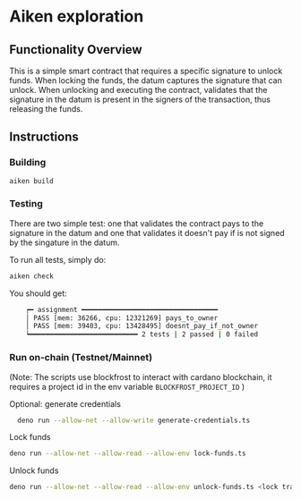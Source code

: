 # Aiken exploration

## Functionality Overview

This is a simple smart contract that requires a specific signature to unlock funds.
When locking the funds, the datum captures the signature that can unlock.
When unlocking and executing the contract, validates that the signature in the datum is present in the signers of the transaction, thus releasing the funds.

## Instructions

### Building

```sh
aiken build
```

### Testing

There are two simple test: one that validates the contract pays to the signature in the datum and one that validates it doesn't pay if is not signed by the singature in the datum.

To run all tests, simply do:

```sh
aiken check
```

You should get:


```sh
    ┍━ assignment ━━━━━━━━━━━━━━━━━━━━━━━━━━━━━━━━━━
    │ PASS [mem: 36266, cpu: 12321269] pays_to_owner
    │ PASS [mem: 39403, cpu: 13428495] doesnt_pay_if_not_owner
    ┕━━━━━━━━━━━━━━━━━━━━━━━━━━━ 2 tests | 2 passed | 0 failed
```

### Run on-chain (Testnet/Mainnet)

(Note: The scripts use blockfrost to interact with cardano blockchain, it requires a project id in the env variable `BLOCKFROST_PROJECT_ID` )


Optional: generate credentials

```sh
  deno run --allow-net --allow-write generate-credentials.ts
```

Lock funds

```sh
deno run --allow-net --allow-read --allow-env lock-funds.ts
```

Unlock funds

```sh
deno run --allow-net --allow-read --allow-env unlock-funds.ts <lock transaction Id>
```

